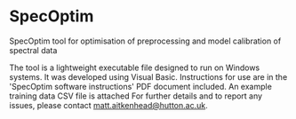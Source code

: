 # SpecOptim
SpecOptim tool for optimisation of preprocessing and model calibration of spectral data

The tool is a lightweight executable file designed to run on Windows systems. It was developed using Visual Basic.
Instructions for use are in the 'SpecOptim software instructions' PDF document included. An example training data CSV file is attached 
For further details and to report any issues, please contact matt.aitkenhead@hutton.ac.uk.
